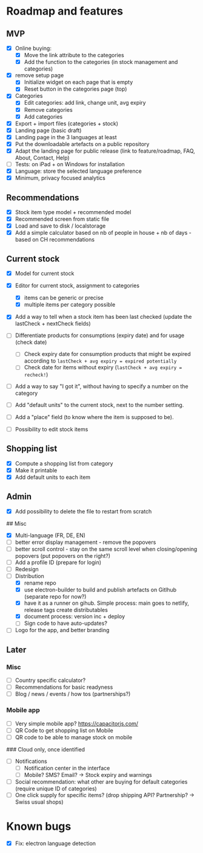 # Roadmap and features

## MVP

- [x] Online buying: 
    - [x] Move the link attribute to the categories
    - [x] Add the function to the categories (in stock management and categories)
- [x] remove setup page
    - [x] Initialize widget on each page that is empty
    - [x] Reset button in the categories page (top)
- [x] Categories
    - [x] Edit categories: add link, change unit, avg expiry
    - [x] Remove categories
    - [x] Add categories 
- [x] Export + import files (categories + stock)
- [x] Landing page (basic draft)
- [x] Landing page in the 3 languages at least
- [x] Put the downloadable artefacts on a public repository
- [x] Adapt the landing page for public release (link to feature/roadmap, FAQ, About, Contact, Help)
- [ ] Tests: on iPad + on Windows for installation
- [x] Language: store the selected language preference
- [x] Minimum, privacy focused analytics

## Recommendations

- [x] Stock item type model + recommended model
- [x] Recommended screen from static file
- [x] Load and save to disk / localstorage
- [x] Add a simple calculator based on nb of people in house + nb of days - based on CH recommendations

## Current stock

- [x] Model for current stock
- [x] Editor for current stock, assignment to categories
    - [x] items can be generic or precise
    - [x] multiple items per category possible
- [x] Add a way to tell when a stock item has been last checked (update the lastCheck + nextCheck fields)
- [ ] Differentiate products for consumptions (expiry date) and for usage (check date)
    - [ ] Check expiry date for consumption products that might be expired according to `lastCheck + avg expiry = expired potentially`
    - [ ] Check date for items without expiry (`lastCheck + avg expiry = recheck!`)
- [ ] Add a way to say "I got it", without having to specify a number on the category
- [ ] Add "default units" to the current stock, next to the number setting.
- [ ] Add a "place" field (to know where the item is supposed to be). 
- [ ] Possibility to edit stock items


## Shopping list

- [x] Compute a shopping list from category
- [x] Make it printable
- [x] Add default units to each item

## Admin

- [x] Add possibility to delete the file to restart from scratch

## Misc

- [x] Multi-language (FR, DE, EN)
- [ ] better error display management - remove the popovers
- [ ] better scroll control - stay on the same scroll level when closing/opening popovers (put popovers on the right?)
- [ ] Add a profile ID (prepare for login)
- [ ] Redesign
- [ ] Distribution
    - [x] rename repo
    - [x] use electron-builder to build and publish artefacts on Gitlhub (separate repo for now?)
    - [x] have it as a runner on gihub. Simple process: main goes to netlify, release tags create distributables
    - [x] document process: version inc + deploy
    - [ ] Sign code to have auto-updates?
- [ ] Logo for the app, and better branding

## Later 

### Misc

- [ ] Country specific calculator?
- [ ] Recommendations for basic readyness
- [ ] Blog / news / events / how tos (partnerships?)

### Mobile app

- [ ] Very simple mobile app? https://capacitorjs.com/
- [ ] QR Code to get shopping list on Mobile 
- [ ] QR code to be able to manage stock on mobile

### Cloud only, once identified

- [ ] Notifications
    - [ ] Notification center in the interface
    - [ ] Mobile? SMS? Email? -> Stock expiry and warnings
- [ ] Social recommendation: what other are buying for default categories (require unique ID of categories)
- [ ] One click supply for specific items? (drop shipping API? Partnership? -> Swiss usual shops)

# Known bugs

- [x] Fix: electron language detection
